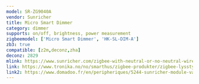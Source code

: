 ```yaml
---
model: SR-ZG9040A
vendor: Sunricher
title: Micro Smart Dimmer
category: dimmer
supports: on/off, brightness, power measurement
zigbeemodel: ['Micro Smart Dimmer', 'HK-SL-DIM-A']
zb3: true
compatible: [z2m,deconz,zha]
deconz: 2829
mlink: https://www.sunricher.com/zigbee-with-neutral-or-no-neutral-wire-self-adaptive-micro-smart-dimmer-sr-zg9040a.html
link: https://www.tronika.no/no/smarthus/zigbee-produkter/zigbee-lysstyring/dimmer-zg9040a.html
link2: https://www.domadoo.fr/en/peripheriques/5244-sunricher-module-variateur-2-fils-zigbee-30.html
---
```

